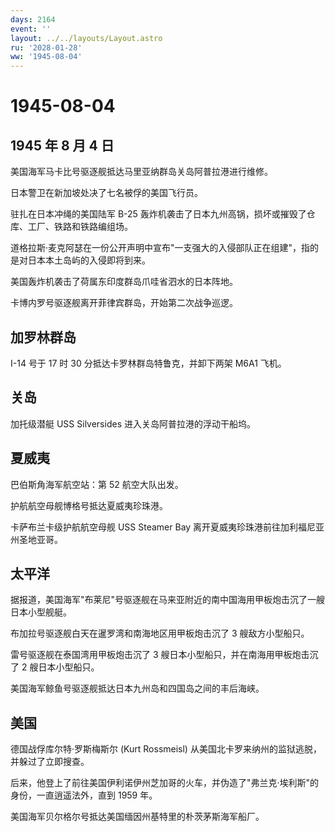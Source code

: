 ```yaml
---
days: 2164
event: ''
layout: ../../layouts/Layout.astro
ru: '2028-01-28'
ww: '1945-08-04'
---
```


# 1945-08-04

## 1945 年 8 月 4 日

美国海军马卡比号驱逐舰抵达马里亚纳群岛关岛阿普拉港进行维修。

日本警卫在新加坡处决了七名被俘的美国飞行员。

驻扎在日本冲绳的美国陆军 B-25
轰炸机袭击了日本九州高锅，损坏或摧毁了仓库、工厂、铁路和铁路编组场。

道格拉斯·麦克阿瑟在一份公开声明中宣布"一支强大的入侵部队正在组建"，指的是对日本本土岛屿的入侵即将到来。

美国轰炸机袭击了荷属东印度群岛爪哇省泗水的日本阵地。

卡博内罗号驱逐舰离开菲律宾群岛，开始第二次战争巡逻。

## 加罗林群岛

I-14 号于 17 时 30 分抵达卡罗林群岛特鲁克，并卸下两架 M6A1 飞机。

## 关岛

加托级潜艇 USS Silversides 进入关岛阿普拉港的浮动干船坞。

## 夏威夷

巴伯斯角海军航空站：第 52 航空大队出发。

护航航空母舰博格号抵达夏威夷珍珠港。

卡萨布兰卡级护航航空母舰 USS Steamer Bay
离开夏威夷珍珠港前往加利福尼亚州圣地亚哥。

## 太平洋

据报道，美国海军"布莱尼"号驱逐舰在马来亚附近的南中国海用甲板炮击沉了一艘日本小型舰艇。

布加拉号驱逐舰白天在暹罗湾和南海地区用甲板炮击沉了 3 艘敌方小型船只。

雷号驱逐舰在泰国湾用甲板炮击沉了 3
艘日本小型船只，并在南海用甲板炮击沉了 2 艘日本小型船只。

美国海军鲸鱼号驱逐舰抵达日本九州岛和四国岛之间的丰后海峡。

## 美国

德国战俘库尔特·罗斯梅斯尔 (Kurt Rossmeisl)
从美国北卡罗来纳州的监狱逃脱，并躲过了立即搜查。

后来，他登上了前往美国伊利诺伊州芝加哥的火车，并伪造了"弗兰克·埃利斯"的身份，一直逍遥法外，直到
1959 年。

美国海军贝尔格尔号抵达美国缅因州基特里的朴茨茅斯海军船厂。
